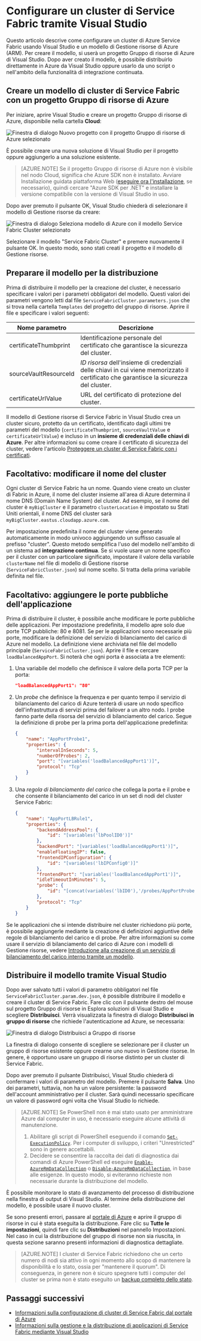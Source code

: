 <properties
   pageTitle="Configurazione di un cluster dell'infrastruttura di servizi tramite Visual Studio | Microsoft Azure"
   description="Descrive come configurare un cluster di Service Fabric usando il modello di Gestione risorse di Azure creato da un progetto di Gruppo di risorse di Azure in Visual Studio"
   services="service-fabric"
   documentationCenter=".net"
   authors="karolz-ms"
   manager="adegeo"
   editor=""/>

<tags
   ms.service="service-fabric"
   ms.devlang="dotNet"
   ms.topic="article"
   ms.tgt_pltfrm="NA"
   ms.workload="NA"
   ms.date="04/04/2016"
   ms.author="karolz@microsoft.com"/>

# Configurare un cluster di Service Fabric tramite Visual Studio
Questo articolo descrive come configurare un cluster di Azure Service Fabric usando Visual Studio e un modello di Gestione risorse di Azure (ARM). Per creare il modello, si userà un progetto Gruppo di risorse di Azure di Visual Studio. Dopo aver creato il modello, è possibile distribuirlo direttamente in Azure da Visual Studio oppure usarlo da uno script o nell'ambito della funzionalità di integrazione continuata.

## Creare un modello di cluster di Service Fabric con un progetto Gruppo di risorse di Azure
Per iniziare, aprire Visual Studio e creare un progetto Gruppo di risorse di Azure, disponibile nella cartella **Cloud**:

![Finestra di dialogo Nuovo progetto con il progetto Gruppo di risorse di Azure selezionato][1]

È possibile creare una nuova soluzione di Visual Studio per il progetto oppure aggiungerlo a una soluzione esistente.

>[AZURE.NOTE] Se il progetto Gruppo di risorse di Azure non è visibile nel nodo Cloud, significa che Azure SDK non è installato. Avviare Installazione guidata piattaforma Web ([eseguire ora l'installazione](http://www.microsoft.com/web/downloads/platform.aspx), se necessario), quindi cercare "Azure SDK per .NET" e installare la versione compatibile con la versione di Visual Studio in uso.

Dopo aver premuto il pulsante OK, Visual Studio chiederà di selezionare il modello di Gestione risorse da creare:

![Finestra di dialogo Seleziona modello di Azure con il modello Service Fabric Cluster selezionato][2]

Selezionare il modello "Service Fabric Cluster" e premere nuovamente il pulsante OK. In questo modo, sono stati creati il progetto e il modello di Gestione risorse.

## Preparare il modello per la distribuzione
Prima di distribuire il modello per la creazione del cluster, è necessario specificare i valori per i parametri obbligatori del modello. Questi valori dei parametri vengono letti dal file `ServiceFabricCluster.parameters.json` che si trova nella cartella `Templates` del progetto del gruppo di risorse. Aprire il file e specificare i valori seguenti:

|Nome parametro |Descrizione|
|-----------------------  |--------------------------|
|certificateThumbprint |Identificazione personale del certificato che garantisce la sicurezza del cluster.|
|sourceVaultResourceId |*ID risorsa* dell'insieme di credenziali delle chiavi in cui viene memorizzato il certificato che garantisce la sicurezza del cluster.|
|certificateUrlValue |URL del certificato di protezione del cluster.|

Il modello di Gestione risorse di Service Fabric in Visual Studio crea un cluster sicuro, protetto da un certificato, identificato dagli ultimi tre parametri del modello (`certificateThumbprint`, `sourceVaultValue` e `certificateUrlValue`) e incluso in un **insieme di credenziali delle chiavi di Azure**. Per altre informazioni su come creare il certificato di sicurezza del cluster, vedere l'articolo [Proteggere un cluster di Service Fabric con i certificati](service-fabric-cluster-security.md#secure-a-service-fabric-cluster-by-using-certificates).

## Facoltativo: modificare il nome del cluster
Ogni cluster di Service Fabric ha un nome. Quando viene creato un cluster di Fabric in Azure, il nome del cluster insieme all'area di Azure determina il nome DNS (Domain Name System) del cluster. Ad esempio, se il nome del cluster è `myBigCluster` e il parametro `clusterLocation` è impostato su Stati Uniti orientali, il nome DNS del cluster sarà `myBigCluster.eastus.cloudapp.azure.com`.

Per impostazione predefinita il nome del cluster viene generato automaticamente in modo univoco aggiungendo un suffisso casuale al prefisso "cluster". Questo metodo semplifica l'uso del modello nell'ambito di un sistema ad **integrazione continua**. Se si vuole usare un nome specifico per il cluster con un particolare significato, impostare il valore della variabile `clusterName` nel file di modello di Gestione risorse (`ServiceFabricCluster.json`) sul nome scelto. Si tratta della prima variabile definita nel file.

## Facoltativo: aggiungere le porte pubbliche dell'applicazione
Prima di distribuire il cluster, è possibile anche modificare le porte pubbliche delle applicazioni. Per impostazione predefinita, il modello apre solo due porte TCP pubbliche: 80 e 8081. Se per le applicazioni sono necessarie più porte, modificare la definizione del servizio di bilanciamento del carico di Azure nel modello. La definizione viene archiviata nel file del modello principale (`ServiceFabricCluster.json`). Aprire il file e cercare `loadBalancedAppPort`. Si noterà che ogni porta è associata a tre elementi:

1. Una variabile del modello che definisce il valore della porta TCP per la porta:

	```json
	"loadBalancedAppPort1": "80"
	```

2. Un *probe* che definisce la frequenza e per quanto tempo il servizio di bilanciamento del carico di Azure tenterà di usare un nodo specifico dell'infrastruttura di servizi prima del failover a un altro nodo. I probe fanno parte della risorsa del servizio di bilanciamento del carico. Segue la definizione di probe per la prima porta dell'applicazione predefinita:

	```json
	{
        "name": "AppPortProbe1",
        "properties": {
            "intervalInSeconds": 5,
            "numberOfProbes": 2,
            "port": "[variables('loadBalancedAppPort1')]",
            "protocol": "Tcp"
        }
    }
	```

3. Una *regola di bilanciamento del carico* che collega la porta e il probe e che consente il bilanciamento del carico in un set di nodi del cluster Service Fabric:

    ```json
	{
	    "name": "AppPortLBRule1",
	    "properties": {
	        "backendAddressPool": {
	            "id": "[variables('lbPoolID0')]"
	        },
	        "backendPort": "[variables('loadBalancedAppPort1')]",
	        "enableFloatingIP": false,
	        "frontendIPConfiguration": {
	            "id": "[variables('lbIPConfig0')]"
	        },
	        "frontendPort": "[variables('loadBalancedAppPort1')]",
	        "idleTimeoutInMinutes": 5,
	        "probe": {
	            "id": "[concat(variables('lbID0'),'/probes/AppPortProbe1')]"
	        },
	        "protocol": "Tcp"
	    }
	}
    ```
Se le applicazioni che si intende distribuire nel cluster richiedono più porte, è possibile aggiungerle mediante la creazione di definizioni aggiuntive delle regole di bilanciamento del carico e di probe. Per altre informazioni su come usare il servizio di bilanciamento del carico di Azure con i modelli di Gestione risorse, vedere [Introduzione alla creazione di un servizio di bilanciamento del carico interno tramite un modello](../load-balancer/load-balancer-get-started-ilb-arm-template.md).

## Distribuire il modello tramite Visual Studio
Dopo aver salvato tutti i valori di parametro obbligatori nel file `ServiceFabricCluster.param.dev.json`, è possibile distribuire il modello e creare il cluster di Service Fabric. Fare clic con il pulsante destro del mouse sul progetto Gruppo di risorse in Esplora soluzioni di Visual Studio e scegliere **Distribuisci**. Verrà visualizzata la finestra di dialogo **Distribuisci in gruppo di risorse** che richiede l'autenticazione ad Azure, se necessaria:

![Finestra di dialogo Distribuisci a Gruppo di risorse][3]

La finestra di dialogo consente di scegliere se selezionare per il cluster un gruppo di risorse esistente oppure crearne uno nuovo in Gestione risorse. In genere, è opportuno usare un gruppo di risorse distinto per un cluster di Service Fabric.

Dopo aver premuto il pulsante Distribuisci, Visual Studio chiederà di confermare i valori di parametro del modello. Premere il pulsante **Salva**. Uno dei parametri, tuttavia, non ha un valore persistente: la password dell'account amministrativo per il cluster. Sarà quindi necessario specificare un valore di password ogni volta che Visual Studio lo richiede.

>[AZURE.NOTE] Se PowerShell non è mai stato usato per amministrare Azure dal computer in uso, è necessario eseguire alcune attività di manutenzione.
>1. Abilitare gli script di PowerShell eseguendo il comando [`Set-ExecutionPolicy`](https://technet.microsoft.com/library/hh849812.aspx). Per i computer di sviluppo, i criteri "Unrestricted" sono in genere accettabili.
>2. Decidere se consentire la raccolta dei dati di diagnostica dai comandi di Azure PowerShell ed eseguire [`Enable-AzureRmDataCollection`](https://msdn.microsoft.com/library/mt619303.aspx) o [`Disable-AzureRmDataCollection`](https://msdn.microsoft.com/library/mt619236.aspx), in base alle esigenze. In questo modo, si eviteranno richieste non necessarie durante la distribuzione del modello.

È possibile monitorare lo stato di avanzamento del processo di distribuzione nella finestra di output di Visual Studio. Al termine della distribuzione del modello, è possibile usare il nuovo cluster.

Se sono presenti errori, passare al [portale di Azure](https://portal.azure.com/) e aprire il gruppo di risorse in cui è stata eseguita la distribuzione. Fare clic su **Tutte le impostazioni**, quindi fare clic su **Distribuzioni** nel pannello Impostazioni. Nel caso in cui la distribuzione del gruppo di risorse non sia riuscita, in questa sezione saranno presenti informazioni di diagnostica dettagliate.

>[AZURE.NOTE] I cluster di Service Fabric richiedono che un certo numero di nodi sia attivo in ogni momento allo scopo di mantenere la disponibilità e lo stato, ossia per "mantenere il quorum". Di conseguenza, in genere non è sicuro spegnere tutti i computer del cluster se prima non è stato eseguito un [backup completo dello stato](service-fabric-reliable-services-backup-restore.md).

## Passaggi successivi
- [Informazioni sulla configurazione di cluster di Service Fabric dal portale di Azure](service-fabric-cluster-creation-via-portal.md)
- [Informazioni sulla gestione e la distribuzione di applicazioni di Service Fabric mediante Visual Studio](service-fabric-manage-application-in-visual-studio.md)

<!--Image references-->
[1]: ./media/service-fabric-cluster-creation-via-visual-studio/azure-resource-group-project-creation.png
[2]: ./media/service-fabric-cluster-creation-via-visual-studio/selecting-azure-template.png
[3]: ./media/service-fabric-cluster-creation-via-visual-studio/deploy-to-azure.png

<!---HONumber=AcomDC_0511_2016-->